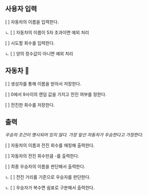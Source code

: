 ## 사용자 입력
[ ] 자동차의 이름을 입력한다.

ㄴ [ ] 자동차의 이름이 5자 초과이면 예외 처리

[ ] 시도할 회수를 입력한다.

ㄴ [ ] 양의 정수값이 아니면 예외 처리



## 자동차 :car:
[ ] 생성자를 통해 이름을 받아서 저장한다.

[ ] 0에서 9사이의 랜덤 값을 가지고 전진 여부를 정한다.

[ ] 전진한 회수를 저장한다.



## 출력
*우승의 조건이 명시되어 있지 않다. 가장 앞선 자동차가 우승한다고 가정한다.*

[ ] 자동차의 이름과 전진 회수를 매칭해 출력한다.

[ ] 자동차의 전진 회수만큼 -를 출력한다.

[ ] 최종 우승자의 이름을 판단해서 출력한다.

ㄴ [ ] 전진 거리를 기준으로 우승자를 판단한다.

ㄴ [ ] 우승자가 복수면 쉼표로 구분해서 출력한다.




